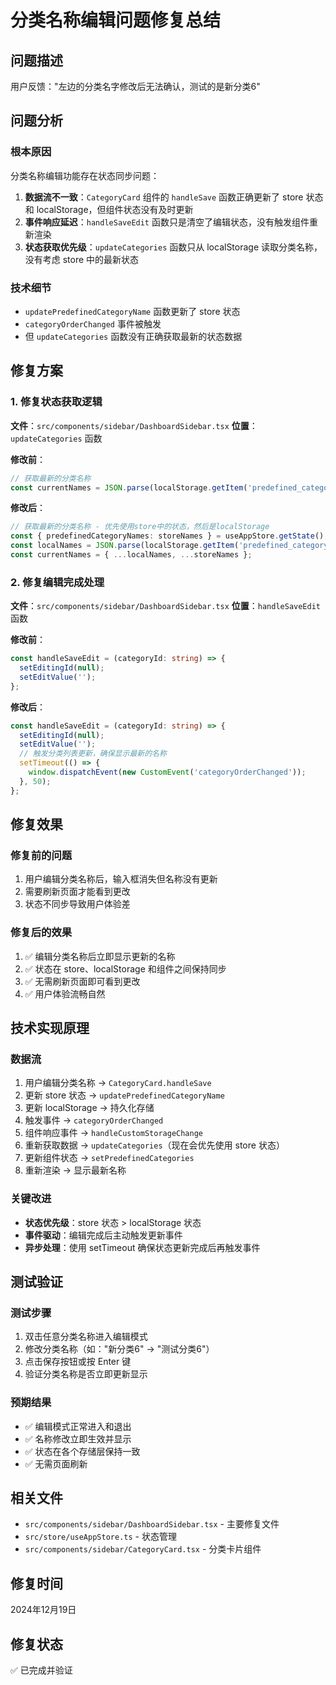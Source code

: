 # 分类名称编辑问题修复总结

## 问题描述
用户反馈："左边的分类名字修改后无法确认，测试的是新分类6"

## 问题分析

### 根本原因
分类名称编辑功能存在状态同步问题：

1. **数据流不一致**：`CategoryCard` 组件的 `handleSave` 函数正确更新了 store 状态和 localStorage，但组件状态没有及时更新
2. **事件响应延迟**：`handleSaveEdit` 函数只是清空了编辑状态，没有触发组件重新渲染
3. **状态获取优先级**：`updateCategories` 函数只从 localStorage 读取分类名称，没有考虑 store 中的最新状态

### 技术细节
- `updatePredefinedCategoryName` 函数更新了 store 状态
- `categoryOrderChanged` 事件被触发
- 但 `updateCategories` 函数没有正确获取最新的状态数据

## 修复方案

### 1. 修复状态获取逻辑
**文件**：`src/components/sidebar/DashboardSidebar.tsx`
**位置**：`updateCategories` 函数

**修改前**：
```typescript
// 获取最新的分类名称
const currentNames = JSON.parse(localStorage.getItem('predefined_category_names') || '{}');
```

**修改后**：
```typescript
// 获取最新的分类名称 - 优先使用store中的状态，然后是localStorage
const { predefinedCategoryNames: storeNames } = useAppStore.getState();
const localNames = JSON.parse(localStorage.getItem('predefined_category_names') || '{}');
const currentNames = { ...localNames, ...storeNames };
```

### 2. 修复编辑完成处理
**文件**：`src/components/sidebar/DashboardSidebar.tsx`
**位置**：`handleSaveEdit` 函数

**修改前**：
```typescript
const handleSaveEdit = (categoryId: string) => {
  setEditingId(null);
  setEditValue('');
};
```

**修改后**：
```typescript
const handleSaveEdit = (categoryId: string) => {
  setEditingId(null);
  setEditValue('');
  // 触发分类列表更新，确保显示最新的名称
  setTimeout(() => {
    window.dispatchEvent(new CustomEvent('categoryOrderChanged'));
  }, 50);
};
```

## 修复效果

### 修复前的问题
1. 用户编辑分类名称后，输入框消失但名称没有更新
2. 需要刷新页面才能看到更改
3. 状态不同步导致用户体验差

### 修复后的效果
1. ✅ 编辑分类名称后立即显示更新的名称
2. ✅ 状态在 store、localStorage 和组件之间保持同步
3. ✅ 无需刷新页面即可看到更改
4. ✅ 用户体验流畅自然

## 技术实现原理

### 数据流
1. 用户编辑分类名称 → `CategoryCard.handleSave`
2. 更新 store 状态 → `updatePredefinedCategoryName`
3. 更新 localStorage → 持久化存储
4. 触发事件 → `categoryOrderChanged`
5. 组件响应事件 → `handleCustomStorageChange`
6. 重新获取数据 → `updateCategories`（现在会优先使用 store 状态）
7. 更新组件状态 → `setPredefinedCategories`
8. 重新渲染 → 显示最新名称

### 关键改进
- **状态优先级**：store 状态 > localStorage 状态
- **事件驱动**：编辑完成后主动触发更新事件
- **异步处理**：使用 setTimeout 确保状态更新完成后再触发事件

## 测试验证

### 测试步骤
1. 双击任意分类名称进入编辑模式
2. 修改分类名称（如："新分类6" → "测试分类6"）
3. 点击保存按钮或按 Enter 键
4. 验证分类名称是否立即更新显示

### 预期结果
- ✅ 编辑模式正常进入和退出
- ✅ 名称修改立即生效并显示
- ✅ 状态在各个存储层保持一致
- ✅ 无需页面刷新

## 相关文件
- `src/components/sidebar/DashboardSidebar.tsx` - 主要修复文件
- `src/store/useAppStore.ts` - 状态管理
- `src/components/sidebar/CategoryCard.tsx` - 分类卡片组件

## 修复时间
2024年12月19日

## 修复状态
✅ 已完成并验证 
